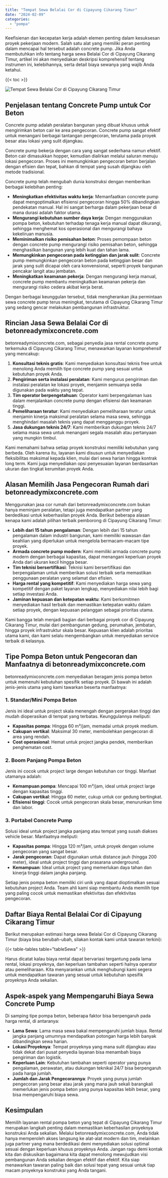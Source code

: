 ```yaml
---
title: "Tempat Sewa Belalai Cor di Cipayung Cikarang Timur"
date: "2024-02-09"
categories: 
  - "pompa"
---
```


Keefisienan dan kecepatan kerja adalah elemen penting dalam kesuksesan proyek pekerjaan modern. Salah satu alat yang memiliki peran penting dalam mencapai hal tersebut adalah concrete pump. Jika Anda membutuhkan info tentang harga sewa Belalai Cor di Cipayung Cikarang Timur, artikel ini akan menyediakan deskripsi komprehensif tentang instrumen ini, kelebihannya, serta detail biaya sewanya yang wajib Anda ketahui.

{{< toc >}}

![Tempat Sewa Belalai Cor di Cipayung Cikarang Timur](https://betoncor8.github.io/pump/concrete-pump%20(4).png)

## Penjelasan tentang Concrete Pump untuk Cor Beton

Concrete pump adalah peralatan bangunan yang dibuat khusus untuk mengirimkan beton cair ke area pengecoran. Concrete pump sangat efektif untuk menangani berbagai tantangan pengecoran, terutama pada proyek besar atau lokasi yang sulit dijangkau.

Concrete pump bekerja dengan cara yang sangat sederhana namun efektif. Beton cair dimasukkan hopper, kemudian dialirkan melalui saluran menuju lokasi pengecoran. Proses ini memungkinkan pengecoran beton berjalan dengan efisien dan tepat, bahkan di tempat yang susah dijangkau oleh metode tradisional.

Concrete pump telah mengubah dunia konstruksi dengan memberikan berbagai kelebihan penting:

- **Meningkatkan efektivitas waktu kerja**: Memanfaatkan concrete pump dapat mengoptimalkan efisiensi pengecoran hingga 50% dibandingkan pendekatan manual. Hal ini sangat berharga dalam pekerjaan besar di mana durasi adalah faktor utama.
- **Mengurangi kebutuhan sumber daya kerja**: Dengan menggunakan pompa beton, kebutuhan terhadap tenaga kerja manual dapat dikurangi, sehingga menghemat kos operasional dan mengurangi bahaya kekeliruan manusia.
- **Meminimalkan risiko pemisahan beton**: Proses pemompaan beton dengan concrete pump mengurangi risiko pemisahan beton, sehingga menghasilkan bangunan yang lebih kuat dan tahan lama.
- **Memungkinkan pengecoran pada ketinggian dan jarak sulit**: Concrete pump memungkinkan pengecoran beton pada ketinggian besar dan jarak yang sulit dicapai oleh cara konvensional, seperti proyek bangunan pencakar langit atau jembatan.
- **Meningkatkan keamanan pekerja**: Dengan mengurangi kerja manual, concrete pump membantu meningkatkan keamanan pekerja dan mengurangi risiko cedera akibat kerja berat.

Dengan berbagai keunggulan tersebut, tidak mengherankan jika permintaan sewa concrete pump terus meningkat, terutama di Cipayung Cikarang Timur yang sedang gencar melakukan pembangunan infrastruktur.

## Rincian Jasa Sewa Belalai Cor di betonreadymixconcrete.com

betonreadymixconcrete.com, sebagai penyedia jasa rental concrete pump terkemuka di Cipayung Cikarang Timur, menawarkan layanan komprehensif yang mencakup:

1. **Konsultasi teknis gratis**: Kami menyediakan konsultasi teknis free untuk menolong Anda memilih tipe concrete pump yang sesuai untuk kebutuhan proyek Anda.
2. **Pengiriman serta instalasi peralatan**: Kami mengurus pengiriman dan instalasi peralatan ke lokasi proyek, menjamin semuanya sedia digunakan pada waktu yang tepat.
3. **Tim operator berpengetahuan**: Operator kami berpengalaman luas dalam menjalankan concrete pump dengan efisiensi dan keamanan tinggi.
4. **Pemeliharaan teratur**: Kami menyediakan pemeliharaan teratur untuk menjamin kinerja maksimal peralatan selama masa sewa, sehingga menghindari masalah teknis yang dapat mengganggu proyek.
5. **Jasa dukungan teknis 24/7**: Kami memberikan dukungan teknis 24/7 selama masa sewa untuk menangani segala masalah atau pertanyaan yang mungkin timbul.

Kami memahami bahwa setiap proyek konstruksi memiliki kebutuhan yang berbeda. Oleh karena itu, layanan kami disusun untuk menyediakan fleksibilitas maksimal kepada klien, mulai dari sewa harian hingga kontrak long term. Kami juga menyediakan opsi penyesuaian layanan berdasarkan ukuran dan tingkat kerumitan proyek Anda.

## Alasan Memilih Jasa Pengecoran Rumah dari betonreadymixconcrete.com

Menggunakan jasa cor rumah dari betonreadymixconcrete.com bukan hanya meminjam peralatan, tetapi juga mendapatkan partner yang berdedikasi untuk keberhasilan proyek Anda. Berikut beberapa alasan kenapa kami adalah pilihan terbaik pemborong di Cipayung Cikarang Timur:

- **Lebih dari 15 tahun pengalaman**: Dengan lebih dari 15 tahun pengalaman dalam industri bangunan, kami memiliki wawasan dan keahlian yang diperlukan untuk mengelola bermacam-macam tipe proyek.
- **Armada concrete pump modern**: Kami memiliki armada concrete pump modern dengan berbagai kapasitas, dapat menangani keperluan proyek Anda dari ukuran kecil hingga besar.
- **Tim teknisi bersertifikasi**: Teknisi kami bersertifikasi dan berpengalaman untuk memberikan solusi terbaik serta memastikan penggunaan peralatan yang selamat dan efisien.
- **Harga rental yang kompetitif**: Kami menyediakan harga sewa yang kompetitif dengan paket layanan lengkap, menyediakan nilai lebih bagi setiap investasi Anda.
- **Jaminan kepuasan dan ketepatan waktu**: Kami berkomitmen menyediakan hasil terbaik dan memastikan ketepatan waktu dalam setiap proyek, dengan kepuasan pelanggan sebagai prioritas utama.

Kami bangga telah menjadi bagian dari berbagai proyek cor di Cipayung Cikarang Timur, mulai dari pembangunan gedung, perumahan, jembatan, hingga proyek infrastruktur skala besar. Kepuasan klien adalah prioritas utama kami, dan kami selalu mengembangkan untuk menyediakan service terbaik di kelasnya.

## Tipe Pompa Beton untuk Pengecoran dan Manfaatnya di betonreadymixconcrete.com

betonreadymixconcrete.com menyediakan beragam jenis pompa beton untuk memenuhi kebutuhan spesifik setiap proyek. Di bawah ini adalah jenis-jenis utama yang kami tawarkan beserta manfaatnya:

### 1\. Standar/Mini Pompa Beton

Jenis ini ideal untuk project skala menengah dengan pergerakan tinggi dan mudah dioperasikan di tempat yang terbatas. Keunggulannya meliputi:

- **Kapasitas pompa**: Hingga 60 m³/jam, memadai untuk proyek medium.
- **Cakupan vertikal**: Maksimal 30 meter, membolehkan pengecoran di area yang rendah.
- **Cost operasional**: Hemat untuk project jangka pendek, memberikan penghematan cost.

### 2\. Boom Panjang Pompa Beton

Jenis ini cocok untuk project large dengan kebutuhan cor tinggi. Manfaat utamanya adalah:

- **Kemampuan pompa**: Mencapai 100 m³/jam, ideal untuk project large dengan kapasitas tinggi.
- **Cakupan vertikal**: Hingga 60 meter, cukup untuk cor gedung bertingkat.
- **Efisiensi tinggi**: Cocok untuk pengecoran skala besar, menurunkan time dan labor.

### 3\. Portabel Concrete Pump

Solusi ideal untuk project jangka panjang atau tempat yang susah diakses vehicle besar. Manfaatnya meliputi:

- **Kapasitas pompa**: Hingga 120 m³/jam, untuk proyek dengan volume pengecoran yang sangat besar.
- **Jarak pengecoran**: Dapat digunakan untuk distance jauh (hingga 200 meter), ideal untuk project tinggi dan prasarana underground.
- **Kemampuan**: Ideal untuk project yang memerlukan daya tahan dan kinerja tinggi dalam jangka panjang.

Setiap jenis pompa beton memiliki ciri unik yang dapat dioptimalkan sesuai kebutuhan project Anda. Team ahli kami siap membantu Anda memilih tipe yang paling cocok untuk memastikan efektivitas dan efektivitas pengecoran.

## Daftar Biaya Rental Belalai Cor di Cipayung Cikarang Timur

Berikut merupakan estimasi harga sewa Belalai Cor di Cipayung Cikarang Timur (biaya bisa berubah-ubah, silakan kontak kami untuk tawaran terkini):

{{< table-tables table="tableSewa" >}}

Harus dicatat kalau biaya rental dapat bervariasi tergantung pada lama rental, lokasi proyeknya, dan keperluan tambahan seperti halnya operator atau pemeliharaan. Kita menyarankan untuk menghubungi kami segera untuk mendapatkan tawaran yang sesuai untuk kebutuhan spesifik proyeknya Anda sekalian.

## Aspek-aspek yang Mempengaruhi Biaya Sewa Concrete Pump

Di samping tipe pompa beton, beberapa faktor bisa berpengaruh pada harga rental, di antaranya:

- **Lama Sewa**: Lama masa sewa bakal mempengaruhi jumlah biaya. Rental jangka panjang umumnya mendapatkan potongan harga lebih banyak dibandingkan sewa harian.
- **Lokasi Proyeknya**: Tempat proyeknya yang mana sulit dijangkau atau tidak dekat dari pusat penyedia layanan bisa menambah biaya pengiriman dan logistik.
- **Keperluan Lain**: Kebutuhan tambahan seperti operator yang punya pengalaman, perawatan, atau dukungan teknikal 24/7 bisa berpengaruh pada harga jumlah.
- **Jumlah dan Jarak Pengecorannya**: Proyek yang punya jumlah pengecoran yang besar atau jarak yang mana jauh sekali barangkali memerlukan jenis pompa beton yang punya kapasitas lebih besar, yang bisa mempengaruhi biaya sewa.

## Kesimpulan

Memilih layanan rental pompa beton yang tepat di Cipayung Cikarang Timur merupakan langkah penting dalam memastikan keberhasilan proyeknya konstruksi Anda sekalian. Melalui betonreadymixconcrete.com, Anda tidak hanya memperoleh akses langsung ke alat-alat modern dan tim, melainkan juga partner yang mana berdedikasi demi menyediakan solusi optimal sesuai dengan keperluan khusus proyeknya Anda. Jangan ragu demi kontak kita dan diskusikan bagaimana kita dapat menolong mewujudkan visi pembangunan Anda sekalian dengan efektif dan efektif. Kita siap menawarkan tawaran paling baik dan solusi tepat yang sesuai untuk tiap macam proyeknya konstruksi yang Anda tangani.
